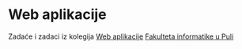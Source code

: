 # Web aplikacije

Zadaće i zadaci iz kolegija [Web aplikacije](https://ntankovic.unipu.hr/wa) [Fakulteta informatike u Puli](https://fipu.unipu.hr/)
